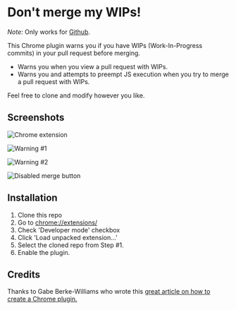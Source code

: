 # Don't merge my WIPs!

*Note:* Only works for [Github](https://github.com).

This Chrome plugin warns you if you have WIPs (Work-In-Progress commits) in your pull request before merging.
* Warns you when you view a pull request with WIPs.
* Warns you and attempts to preempt JS execution when you try to merge a pull request with WIPs.

Feel free to clone and modify however you like.

## Screenshots

![Chrome extension](/../master/screenshot-0.png?raw=true)

![Warning #1](/../master/screenshot-1.png?raw=true)

![Warning #2](/../master/screenshot-2.png?raw=true)

![Disabled merge button](/../master/screenshot-3.png?raw=true)

## Installation
1. Clone this repo
2. Go to [chrome://extensions/](chrome://extensions/)
3. Check 'Developer mode' checkbox
4. Click 'Load unpacked extension...'
5. Select the cloned repo from Step #1.
6. Enable the plugin.

## Credits
Thanks to Gabe Berke-Williams who wrote this [great article on how to create a Chrome plugin.](https://robots.thoughtbot.com/how-to-make-a-chrome-extension)
